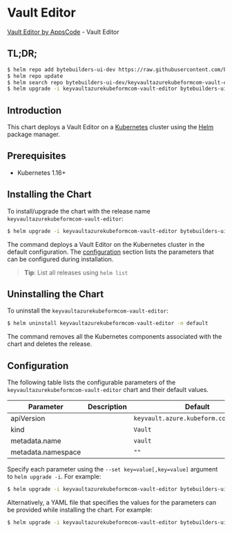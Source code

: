 # Vault Editor

[Vault Editor by AppsCode](https://byte.builders) - Vault Editor

## TL;DR;

```bash
$ helm repo add bytebuilders-ui-dev https://raw.githubusercontent.com/bytebuilders/ui-wizards/
$ helm repo update
$ helm search repo bytebuilders-ui-dev/keyvaultazurekubeformcom-vault-editor --version=v0.4.17
$ helm upgrade -i keyvaultazurekubeformcom-vault-editor bytebuilders-ui-dev/keyvaultazurekubeformcom-vault-editor -n default --create-namespace --version=v0.4.17
```

## Introduction

This chart deploys a Vault Editor on a [Kubernetes](http://kubernetes.io) cluster using the [Helm](https://helm.sh) package manager.

## Prerequisites

- Kubernetes 1.16+

## Installing the Chart

To install/upgrade the chart with the release name `keyvaultazurekubeformcom-vault-editor`:

```bash
$ helm upgrade -i keyvaultazurekubeformcom-vault-editor bytebuilders-ui-dev/keyvaultazurekubeformcom-vault-editor -n default --create-namespace --version=v0.4.17
```

The command deploys a Vault Editor on the Kubernetes cluster in the default configuration. The [configuration](#configuration) section lists the parameters that can be configured during installation.

> **Tip**: List all releases using `helm list`

## Uninstalling the Chart

To uninstall the `keyvaultazurekubeformcom-vault-editor`:

```bash
$ helm uninstall keyvaultazurekubeformcom-vault-editor -n default
```

The command removes all the Kubernetes components associated with the chart and deletes the release.

## Configuration

The following table lists the configurable parameters of the `keyvaultazurekubeformcom-vault-editor` chart and their default values.

|     Parameter      | Description |                      Default                      |
|--------------------|-------------|---------------------------------------------------|
| apiVersion         |             | <code>keyvault.azure.kubeform.com/v1alpha1</code> |
| kind               |             | <code>Vault</code>                                |
| metadata.name      |             | <code>vault</code>                                |
| metadata.namespace |             | <code>""</code>                                   |


Specify each parameter using the `--set key=value[,key=value]` argument to `helm upgrade -i`. For example:

```bash
$ helm upgrade -i keyvaultazurekubeformcom-vault-editor bytebuilders-ui-dev/keyvaultazurekubeformcom-vault-editor -n default --create-namespace --version=v0.4.17 --set apiVersion=keyvault.azure.kubeform.com/v1alpha1
```

Alternatively, a YAML file that specifies the values for the parameters can be provided while
installing the chart. For example:

```bash
$ helm upgrade -i keyvaultazurekubeformcom-vault-editor bytebuilders-ui-dev/keyvaultazurekubeformcom-vault-editor -n default --create-namespace --version=v0.4.17 --values values.yaml
```
